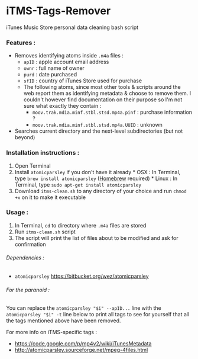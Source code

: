 # iTMS-Tags-Remover
iTunes Music Store personal data cleaning bash script  

### Features :
* Removes identifying atoms inside `.m4a` files :
  * `apID` : apple account email address
  * `ownr` : full name of owner
  * `purd` : date purchased
  * `sfID` : country of iTunes Store used for purchase
  * The following atoms, since most other tools & scripts around the web report them as identifying metadata & choose to remove them. I couldn't however find documentation on their purpose so I'm not sure what exactly they contain :
    * `moov.trak.mdia.minf.stbl.stsd.mp4a.pinf` : purchase information ?
    * `moov.trak.mdia.minf.stbl.stsd.mp4a.UUID` : unknown
* Searches current directory and the next-level subdirectories (but not beyond)

### Installation instructions :
  1. Open Terminal
  2. Install `atomicparsley` if you don't have it already
    * OSX : In Terminal, type `brew install atomicparsley` ([Homebrew](http://brew.sh/) required)
    * Linux : In Terminal, type `sudo apt-get install atomicparsley`
  3. Download `itms-clean.sh` to any directory of your choice and run `chmod +x` on it to make it executable

### Usage :
  1. In Terminal, `cd` to directory where `.m4a` files are stored
  2. Run `itms-clean.sh` script
  3. The script will print the list of files about to be modified and ask for confirmation

###### Dependencies :
* `atomicparsley` https://bitbucket.org/wez/atomicparsley

###### For the paranoid :
You can replace the `atomicparsley "$i" --apID...` line with the `atomicparsley "$i" -t` line below to print all tags to see for yourself that all the tags mentioned above have been removed.

For more info on iTMS-specific tags :
* https://code.google.com/p/mp4v2/wiki/iTunesMetadata
* http://atomicparsley.sourceforge.net/mpeg-4files.html
